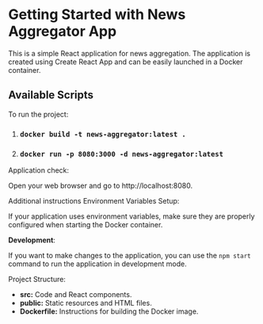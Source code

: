 # Getting Started with News Aggregator App

This is a simple React application for news aggregation. The application is
created using Create React App and can be easily launched in a Docker container.

## Available Scripts

To run the project:

1. ### `docker build -t news-aggregator:latest .`
2. ### `docker run -p 8080:3000 -d news-aggregator:latest`

Application check:

Open your web browser and go to http://localhost:8080.

Additional instructions Environment Variables Setup:

If your application uses environment variables, make sure they are properly
configured when starting the Docker container.

**Development**:

If you want to make changes to the application, you can use the `npm start`
command to run the application in development mode.

Project Structure:

-   **src:** Code and React components.
-   **public:** Static resources and HTML files.
-   **Dockerfile:** Instructions for building the Docker image.
